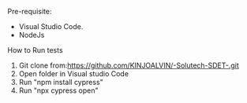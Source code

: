 Pre-requisite:
- Visual Studio Code.
- NodeJs 

How to Run tests
1. Git clone from:https://github.com/KINJOALVIN/-Solutech-SDET-.git
2. Open folder in Visual studio Code
3. Run "npm install cypress"
4. Run "npx cypress open"
